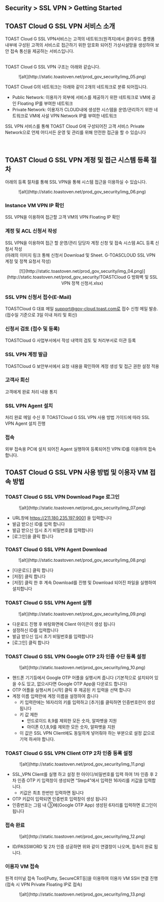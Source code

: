 ## Security > SSL VPN > Getting Started

## TOAST Cloud G SSL VPN 서비스 소개
TOAST Cloud G SSL VPN서비스는 고객의 네트워크(원격지)에서 클라우드 플랫폼 내부에 구성된 고객의 서비스로 접근하기 위한 암호화 되어진 가상사설망을 생성하여 보안 접속 통신을 제공하는 서비스입니다.<br><br>

TOAST Cloud G SSL VPN 구조는 아래와 같습니다. 

<center>![alt](http://static.toastoven.net/prod_gov_security/img_05.png)</center>

TOAST Cloud G의 네트워크는 아래와 같이 2개의 네트워크로 분류 되어집니다.

- Public Network: 이용자가 외부에 서비스를 제공하기 위한 네트워크로 VM에 공인 Floating IP를 부여한 네트워크
- Private Network: 이용자가 CLOUD내에 생성한 시스템을 운영/관리하기 위한 네트워크로 VM에 사설 VPN Network IP를 부여한 네트워크

SSL VPN 서비스를 통해 TOAST Cloud G에 구성되어진 고객 서비스 Private Network으로 언제 어디서든 운영 및 관리를 위해 안전한 접근을 할 수 있습니다 <br><br><br>

## TOAST Cloud G SSL VPN 계정 및 접근 시스템 등록 절차

아래의 등록 절차를 통해 SSL VPN을 통해 시스템 접근을 이용하실 수 있습니다.

<center>![alt](http://static.toastoven.net/prod_gov_security/img_06.png)</center>

### Instance VM VPN IP 확인
SSL VPN을 이용하여 접근할 고객 VM의 VPN Floating IP 확인

### 계정 및 ACL 신청서 작성
SSL VPN을 이용하여 접근 할 운영/관리 담당자 계정 신청 및 접속 시스템 ACL 등록 신청서 작성<br>
(아래의 이미지 링크 통해 신청서 Download 및 Sheet. G-TOASCLOUD SSL VPN 계정 및 정책 요청서 작성)
<center>
[![](http://static.toastoven.net/prod_gov_security/img_04.png)](http://static.toastoven.net/prod_gov_security/TOASTCloud G 방화벽 및 SSL VPN 정책 신청서.xlsx)</center>

### SSL VPN 신청서 접수(E-Mail)
TOASTCloud G 대표 메일 support@gov-cloud.toast.com로 접수 신청 메일 발송. (접수일 기준으로 3일 이내 처리 및 회신)

### 신청서 검토 (접수 및 등록)
TOASTCloud G 사업부서에서 작성 내역의 검토 및 처리부서로 이관 등록

### SSL VPN 계정 발급
TOASTCloud G 보안부서에서 요청 내용을 확인하여 계정 생성 및 접근 권한 설정 적용

### 고객사 회신
고객에게 완료 처리 내용 통지

### SSL VPN Agent 설치
처리 완료 메일 수신 후 TOASTCloud G SSL VPN 사용 방법 가이드에 따라 SSL VPN Agent 설치 진행

###	접속
외부 접속용 PC에 설치 되어진 Agent 실행하여 등록되어진 VPN ID를 이용하여 접속합니다.

## TOAST Cloud G SSL VPN 사용 방법 및 이용자 VM 접속 방법
### TOAST Cloud G SSL VPN Download Page 로그인
<center>![alt](http://static.toastoven.net/prod_gov_security/img_07.png)</center>

- URL창에 https://211.180.235.197:9001 을 입력합니다
- 발급 받으신 ID를 입력 합니다
- 발급 받으신 임시 초기 비밀번호를 입력합니다
- [로그인]을 클릭 합니다

### TOAST Cloud G SSL VPN Agent Download
<center>![alt](http://static.toastoven.net/prod_gov_security/img_08.png)</center>

- [다운로드] 클릭 합니다
- [저장] 클릭 합니다 
- [저장] 클릭 한 후 계속 Download를 진행 및 Download 되어진 파일을 실행하여 설치합니다

### TOAST Cloud G SSL VPN Agent 실행
<center>![alt](http://static.toastoven.net/prod_gov_security/img_09.png)</center>

- 다운로드 진행 후 바탕화면에 Client 아이콘이 생성 됩니다
- 설정하신 ID를 입력합니다
- 발급 받으신 임시 초기 비밀번호를 입력합니다
- [로그인] 클릭 합니다 

### TOAST Cloud G SSL VPN Google OTP 2차 인증 수단 등록 설정
<center>![alt](http://static.toastoven.net/prod_gov_security/img_10.png)</center>

- 핸드폰 기기등에서 Google OTP 어플을 실행시켜 줍니다 
  (기본적으로 설치되어 있을 수도 있고, 없으시다면 Google OTP App을 다운로드 합니다)
- OTP 어플을 실행시켜 [시작] 클릭 후 제공된 키 입력을 선택 합니다
- 계정 이름 입력란에 계정 이름을 설정하여 줍니다
    - 키 입력란에는 16자리의 키를 입력하고 [추가]를 클릭하면 인증번호란이 생성 됩니다
    - 키 값 제한 
        - 안드로이드 8,9를 제외한 모든 숫자, 알파벳을 지원
        - 아이폰 0,1,8,9를 제외한 모든 숫자, 알파벳을 지원
    - 이 값은 SSL VPN Client에도 동일하게 넣어줘야 하는 부분으로 설정 값으로 기억 하셔야 합니다. 

### TOAST Cloud G SSL VPN Client OTP 2차 인증 등록 설정
<center>![alt](http://static.toastoven.net/prod_gov_security/img_11.png)</center>

- SSL_VPN Client를 실행 하고 설정 한 아이디/비밀번호를 입력 하여 1차 인증 후 2차 인증 OTP 키 입력창이 생성되면 “Step4”에서 입력한 16자리를 키값을 입력합니다.
    - 키값은 최초 한번만 입력하면 됩니다
- OTP 키값이 입력되면 인증번호 입력창이 생성 됩니다
- 인증번호는 그림 내 ③에(Google OTP App) 생성된 6자리를 입력하면 로그인이 됩니다

### 접속 완료
<center>![alt](http://static.toastoven.net/prod_gov_security/img_12.png)</center>

- ID/PASSWORD 및 2차 인증 성공하면 위와 같이 연결창이 나오며, 접속이 완료 됩니다.

### 이용자 VM 접속
원격 터미널 접속 Tool[Putty, SecureCRT등]을 이용하여 이용자 VM SSH 연결 진행 (접속 시 VPN Private Floating IP로 접속)
<center>![alt](http://static.toastoven.net/prod_gov_security/img_13.png)</center>










